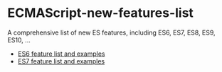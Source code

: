 # ECMAScript-new-features-list
A comprehensive list of new ES features, including ES6, ES7, ES8, ES9, ES10, ...

* [ES6 feature list and examples](ES6.MD)
* [ES7 feature list and examples](ES7.MD)
